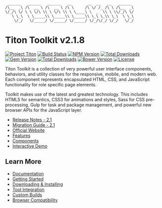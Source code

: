 ```
 ______   ______   ______   __       __  __   __   ______
/\__  _\ /\  __ \ /\  __ \ /\ \     /\ \/ /_ /\ \ /\__  _\
\/_/\ \/ \ \ \/\ \\ \ \/\ \\ \ \____\ \  _  \\ \ \\/_/\ \/
   \ \_\  \ \_____\\ \_____\\ \_____\\ \_\ \_\\ \_\  \ \_\
    \/_/   \/_____/ \/_____/ \/_____/ \/_/\/_/ \/_/   \/_/
```

# Titon Toolkit v2.1.8 #
[![Project Titon](https://img.shields.io/badge/project-titon-82667d.svg?style=flat)](http://titon.io)
[![Build Status](https://img.shields.io/travis/titon/toolkit.svg?style=flat)](https://travis-ci.org/titon/toolkit)
[![NPM Version](https://img.shields.io/npm/v/titon-toolkit.svg?style=flat)](https://npmjs.com/package/titon-toolkit)
[![Total Downloads](https://img.shields.io/npm/dm/titon-toolkit.svg?style=flat)](https://npmjs.com/package/titon-toolkit)
[![Gem Version](https://img.shields.io/gem/v/titon-toolkit.svg?style=flat)](https://rubygems.org/gems/titon-toolkit)
[![Total Downloads](https://img.shields.io/gem/dt/titon-toolkit.svg?style=flat)](https://rubygems.org/gems/titon-toolkit)
[![Bower Version](https://img.shields.io/bower/v/toolkit.svg?style=flat)](http://bower.io/search/?q=toolkit)
[![License](https://img.shields.io/packagist/l/titon/toolkit.svg?style=flat)](https://github.com/titon/toolkit/blob/master/license.md)

Titon Toolkit is a collection of very powerful user interface components, behaviors, and utility classes for the responsive, mobile, and modern web. Each component represents encapsulated HTML, CSS, and JavaScript functionality for role specific page elements.

Toolkit makes use of the latest and greatest technology. This includes HTML5 for semantics, CSS3 for animations and styles, Sass for CSS pre-processing, Gulp for task and package management, and powerful new browser APIs for the JavaScript layer.

* [Release Notes - 2.1](https://github.com/titon/toolkit/blob/master/docs/en/releases/2.1.md)
* [Migration Guide - 2.1](https://github.com/titon/toolkit/blob/master/docs/en/migrations/2.1.md)
* [Official Website](http://titon.io/toolkit)
* [Features](http://titon.io/toolkit#features)
* [Components](http://titon.io/toolkit#components)
* [Interactive Demo](http://demo.titon.io/)

## Learn More ##

* [Documentation](https://github.com/titon/toolkit/tree/master/docs/en)
* [Getting Started](https://github.com/titon/toolkit/blob/master/docs/en/setup/getting-started.md)
* [Downloading & Installing](https://github.com/titon/toolkit/blob/master/docs/en/setup/installing.md)
* [Tool Integration](https://github.com/titon/toolkit/blob/master/docs/en/setup/tool-integration.md)
* [Custom Builds](https://github.com/titon/toolkit/blob/master/docs/en/setup/custom-builds.md)
* [Browser Compatibility](https://github.com/titon/toolkit/blob/master/docs/en/support/compatibility.md)
